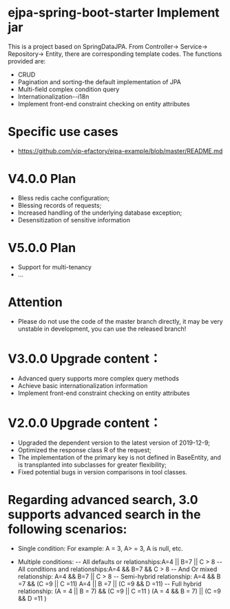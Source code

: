 # ejpa-spring-boot-starter Implement jar
This is a project based on SpringDataJPA. From Controller-> Service-> Repository-> Entity, there are corresponding template codes. The functions provided are:
- CRUD
- Pagination and sorting-the default implementation of JPA
- Multi-field complex condition query
- Internationalization--i18n
- Implement front-end constraint checking on entity attributes


# Specific use cases
- https://github.com/vip-efactory/ejpa-example/blob/master/README.md

# V4.0.0 Plan
- Bless redis cache configuration;
- Blessing records of requests;
- Increased handling of the underlying database exception;
- Desensitization of sensitive information

# V5.0.0 Plan
- Support for multi-tenancy
- ...

# Attention
- Please do not use the code of the master branch directly, it may be very unstable in development, you can use the released branch!


# V3.0.0 Upgrade content：
- Advanced query supports more complex query methods
- Achieve basic internationalization information
- Implement front-end constraint checking on entity attributes

# V2.0.0 Upgrade content：
- Upgraded the dependent version to the latest version of 2019-12-9;
- Optimized the response class R of the request;
- The implementation of the primary key is not defined in BaseEntity, and is transplanted into subclasses for greater flexibility;
- Fixed potential bugs in version comparisons in tool classes.


# Regarding advanced search, 3.0 supports advanced search in the following scenarios:
- Single condition:
    For example: A = 3, A> = 3, A is null, etc.
   
- Multiple conditions:
    -- All defaults or relationships:A=4 || B=7 || C > 8
    -- All conditions and relationships:A=4 && B=7 && C > 8
    -- And Or mixed relationship:
        A=4 && B=7 || C > 8
    -- Semi-hybrid relationship:
        A=4 && B =7 && (C =9 || C =11)
        A=4 || B =7 || (C =9 && D =11)
    -- Full hybrid relationship:
        (A = 4 || B = 7) && (C =9 || C =11 )
        (A = 4 && B = 7) || (C =9 && D =11 )